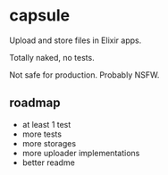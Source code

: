 # capsule
Upload and store files in Elixir apps.

Totally naked, no tests.

Not safe for production. Probably NSFW.

## roadmap

* at least 1 test
* more tests
* more storages
* more uploader implementations
* better readme
